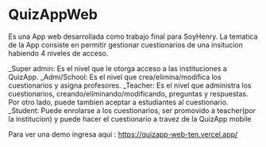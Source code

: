 # QuizAppWeb
Es una App web desarrollada como trabajo final para SoyHenry.
La tematica de la App consiste en permitir gestionar cuestionarios de una insitucion habiendo 4 niveles de acceso.

_Super admin: Es el nivel que le otorga acceso a las instituciones a QuizApp.
_Admi/School: Es el nivel que crea/elimina/modifica los cuestionarios y asigna profesores.
_Teacher: Es el nivel que administra los cuestionarios, creando/eliminando/modificando, preguntas y respuestas. Por otro lado, puede tambien aceptar a estudiantes al cuestionario.
_Student: Puede enrolarse a los cuestionarios, ser promovido a teacher(por la institucion) y puede hacer el cuestionario a travez de la QuizApp mobile

Para ver una demo ingresa aqui : https://quizapp-web-ten.vercel.app/
